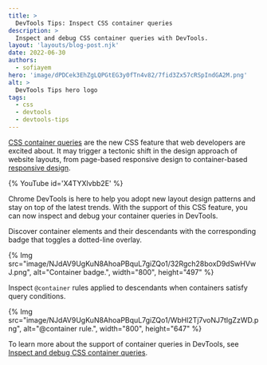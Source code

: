 ```yaml
---
title: >
  DevTools Tips: Inspect CSS container queries
description: >
  Inspect and debug CSS container queries with DevTools.
layout: 'layouts/blog-post.njk'
date: 2022-06-30
authors:
  - sofiayem
hero: 'image/dPDCek3EhZgLQPGtEG3y0fTn4v82/7fid3Zx57cRSpIndGA2M.png'
alt: >
  DevTools Tips hero logo
tags:
  - css
  - devtools
  - devtools-tips
---
```


[CSS container queries](https://web.dev/new-responsive/#responsive-to-the-container) are the new CSS feature that web developers are excited about. It may trigger a tectonic shift in the design approach of website layouts, from page-based responsive design to container-based [responsive design](https://web.dev/new-responsive/#responsive-to-the-container).

{% YouTube id='X4TYXlvbb2E' %}

Chrome DevTools is here to help you adopt new layout design patterns and stay on top of the latest trends. With the support of this CSS feature, you can now inspect and debug your container queries in DevTools.

Discover container elements and their descendants with the corresponding badge that toggles a dotted-line overlay.

{% Img src="image/NJdAV9UgKuN8AhoaPBquL7giZQo1/32Rgch28boxD9dSwHVwJ.png", alt="Container badge.", width="800", height="497" %}

Inspect `@container` rules applied to descendants when containers satisfy query conditions.

{% Img src="image/NJdAV9UgKuN8AhoaPBquL7giZQo1/WbHl2Tj7voNJ7tIgZzWD.png", alt="@container rule.", width="800", height="647" %}

To learn more about the support of container queries in DevTools, see [Inspect and debug CSS container queries](/docs/devtools/css/container-queries/).

